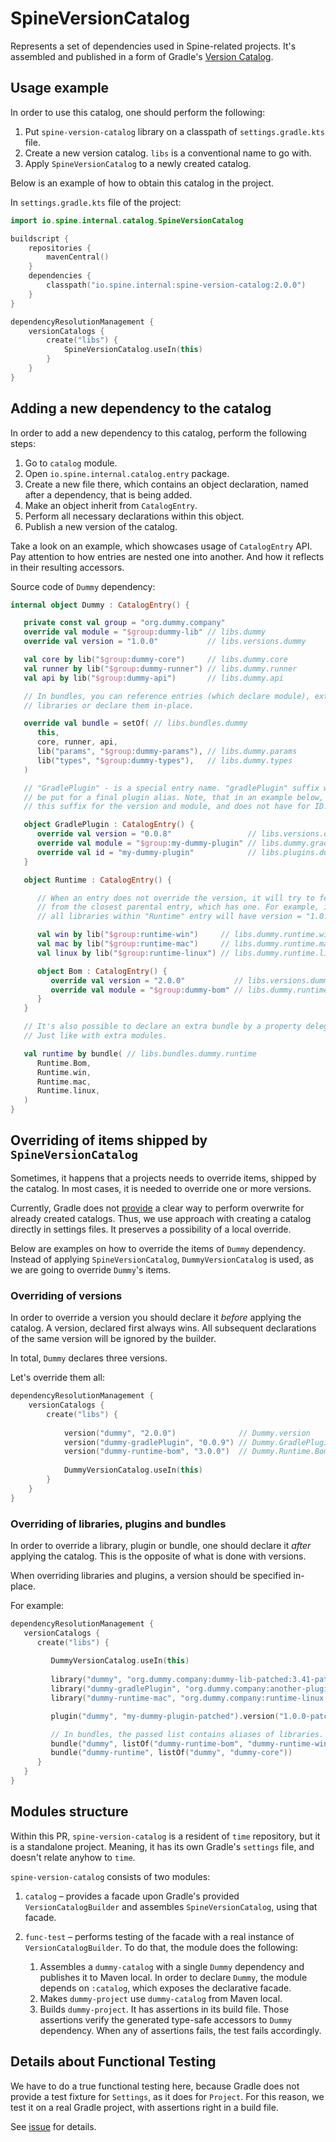 # SpineVersionCatalog

Represents a set of dependencies used in Spine-related projects. It's assembled 
and published in a form of Gradle's [Version Catalog](https://docs.gradle.org/current/userguide/platforms.html#sec:sharing-catalogs).


## Usage example

In order to use this catalog, one should perform the following:

 1. Put `spine-version-catalog` library on a classpath of `settings.gradle.kts` file.
 2. Create a new version catalog. `libs` is a conventional name to go with.
 3. Apply `SpineVersionCatalog` to a newly created catalog.

Below is an example of how to obtain this catalog in the project.

In `settings.gradle.kts` file of the project:

```kotlin
import io.spine.internal.catalog.SpineVersionCatalog

buildscript {
    repositories {
        mavenCentral()
    }
    dependencies {
        classpath("io.spine.internal:spine-version-catalog:2.0.0")
    }
}

dependencyResolutionManagement {
    versionCatalogs {
        create("libs") {
            SpineVersionCatalog.useIn(this)
        }
    }
}
```


## Adding a new dependency to the catalog

In order to add a new dependency to this catalog, perform the following steps:

 1. Go to `catalog` module.
 2. Open `io.spine.internal.catalog.entry` package.
 3. Create a new file there, which contains an object declaration, named after 
a dependency, that is being added.
 4. Make an object inherit from `CatalogEntry`. 
 5. Perform all necessary declarations within this object.
 6. Publish a new version of the catalog.

Take a look on an example, which showcases usage of `CatalogEntry` API. Pay attention
to how entries are nested one into another. And how it reflects in their resulting accessors.

Source code of `Dummy` dependency:

```kotlin
internal object Dummy : CatalogEntry() {

   private const val group = "org.dummy.company"
   override val module = "$group:dummy-lib" // libs.dummy
   override val version = "1.0.0"           // libs.versions.dummy

   val core by lib("$group:dummy-core")     // libs.dummy.core
   val runner by lib("$group:dummy-runner") // libs.dummy.runner
   val api by lib("$group:dummy-api")       // libs.dummy.api

   // In bundles, you can reference entries (which declare module), extra
   // libraries or declare them in-place.

   override val bundle = setOf( // libs.bundles.dummy
      this,
      core, runner, api,
      lib("params", "$group:dummy-params"), // libs.dummy.params
      lib("types", "$group:dummy-types"),   // libs.dummy.types
   )

   // "GradlePlugin" - is a special entry name. "gradlePlugin" suffix will not
   // be put for a final plugin alias. Note, that in an example below, we have
   // this suffix for the version and module, and does not have for ID.

   object GradlePlugin : CatalogEntry() {
      override val version = "0.0.8"                 // libs.versions.dummy.gradlePlugin
      override val module = "$group:my-dummy-plugin" // libs.dummy.gradlePlugin
      override val id = "my-dummy-plugin"            // libs.plugins.dummy
   }

   object Runtime : CatalogEntry() {

      // When an entry does not override the version, it will try to fetch it
      // from the closest parental entry, which has one. For example, in this case,
      // all libraries within "Runtime" entry will have version = "1.0.0".

      val win by lib("$group:runtime-win")     // libs.dummy.runtime.win
      val mac by lib("$group:runtime-mac")     // libs.dummy.runtime.mac
      val linux by lib("$group:runtime-linux") // libs.dummy.runtime.linux

      object Bom : CatalogEntry() {
         override val version = "2.0.0"           // libs.versions.dummy.runtime.bom
         override val module = "$group:dummy-bom" // libs.dummy.runtime.bom
      }
   }

   // It's also possible to declare an extra bundle by a property delegate.
   // Just like with extra modules.

   val runtime by bundle( // libs.bundles.dummy.runtime
      Runtime.Bom,
      Runtime.win,
      Runtime.mac,
      Runtime.linux,
   )
}
```


## Overriding of items shipped by `SpineVersionCatalog`

Sometimes, it happens that a projects needs to override items, shipped by the catalog.
In most cases, it is needed to override one or more versions.

Currently, Gradle does not [provide](https://github.com/gradle/gradle/issues/20836) 
a clear way to perform overwrite for already created catalogs. Thus, we use approach
with creating a catalog directly in settings files. It preserves a possibility
of a local override.

Below are examples on how to override the items of `Dummy` dependency. Instead of
applying `SpineVersionCatalog`, `DummyVersionCatalog` is used, as we are going to
override `Dummy`'s items.

### Overriding of versions

In order to override a version you should declare it *before* applying the catalog.
A version, declared first always wins. All subsequent declarations of the same version
will be ignored by the builder.

In total, `Dummy` declares three versions.

Let's override them all:

```kotlin
dependencyResolutionManagement {
    versionCatalogs {
        create("libs") {
           
            version("dummy", "2.0.0")              // Dummy.version
            version("dummy-gradlePlugin", "0.0.9") // Dummy.GradlePlugin.version
            version("dummy-runtime-bom", "3.0.0")  // Dummy.Runtime.Bom.version
           
            DummyVersionCatalog.useIn(this)
        }
    }
}
```

### Overriding of libraries, plugins and bundles

In order to override a library, plugin or bundle, one should declare it *after* 
applying the catalog. This is the opposite of what is done with versions.

When overriding libraries and plugins, a version should be specified in-place.

For example:

```kotlin
dependencyResolutionManagement {
   versionCatalogs {
      create("libs") {
         
         DummyVersionCatalog.useIn(this)
         
         library("dummy", "org.dummy.company:dummy-lib-patched:3.41-patched")           // Dummy.module + version
         library("dummy-gradlePlugin", "org.dummy.company:another-plugin:3.41-patched") // Dummy.GradlePlugin.module + version
         library("dummy-runtime-mac", "org.dummy.company:runtime-linux:3.41-patched")   // Dummy.Runtime.mac + version

         plugin("dummy", "my-dummy-plugin-patched").version("1.0.0-patched") // Dummy.GradlePlugin.id + version

         // In bundles, the passed list contains aliases of libraries. 
         bundle("dummy", listOf("dummy-runtime-bom", "dummy-runtime-win"))   // Dummy.bundle
         bundle("dummy-runtime", listOf("dummy", "dummy-core"))              // Dummy.runtime
      }
   }
}
```


## Modules structure

Within this PR, `spine-version-catalog` is a resident of `time` repository, but
it is a standalone project. Meaning, it has its own Gradle's `settings` file,
and doesn't relate anyhow to `time`.

`spine-version-catalog` consists of two modules:

1. `catalog` – provides a facade upon Gradle's provided `VersionCatalogBuilder`
and assembles `SpineVersionCatalog`, using that facade.

2. `func-test` – performs testing of the facade with a real instance of `VersionCatalogBuilder`.
To do that, the module does the following:

   1. Assembles a `dummy-catalog` with a single `Dummy` dependency and publishes
   it to Maven local. In order to declare `Dummy`, the module depends on `:catalog`, 
   which exposes the declarative facade.
   2. Makes `dummy-project` use `dummy-catalog` from Maven local. 
   3. Builds `dummy-project`. It has assertions in its build file. Those assertions verify
   the generated type-safe accessors to `Dummy` dependency. When any of assertions
   fails, the test fails accordingly.


## Details about Functional Testing

We have to do a true functional testing here, because Gradle does not provide 
a test fixture for `Settings`, as it does for `Project`. For this reason, we test 
it on a real Gradle project, with assertions right in a build file.

See [issue](https://github.com/gradle/gradle/issues/20807) for details.
